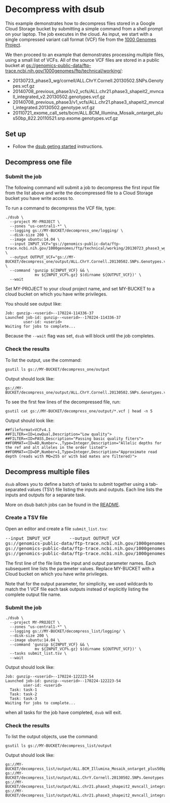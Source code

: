 # Decompress with dsub

This example demonstrates how to decompress files stored in a Google
Cloud Storage bucket by submitting a simple command from a shell prompt
on your laptop. The job executes in the cloud. As input, we start with a
single compressed variant call format (VCF) file from the
[1000 Genomes Project](http://www.internationalgenome.org/).

We then proceed to an example that demonstrates processing multiple files,
using a small list of VCFs.
All of the source VCF files are stored in a public bucket at
[gs://genomics-public-data/ftp-trace.ncbi.nih.gov/1000genomes/ftp/technical/working/](https://console.cloud.google.com/storage/browser/genomics-public-data/ftp-trace.ncbi.nih.gov/1000genomes/ftp/technical/working/):

*   20130723_phase3_wg/cornell/ALL.ChrY.Cornell.20130502.SNPs.Genotypes.vcf.gz
*   20140708_previous_phase3/v2_vcfs/ALL.chr21.phase3_shapeit2_mvncall_integrated_v2.20130502.genotypes.vcf.gz
*   20140708_previous_phase3/v1_vcfs/ALL.chr21.phase3_shapeit2_mvncall_integrated.20130502.genotype.vcf.gz
*   20110721_exome_call_sets/bcm/ALL.BCM_Illumina_Mosaik_ontarget_plus50bp_822.20110521.snp.exome.genotypes.vcf.gz

## Set up

* Follow the [dsub geting started](../../README.md#getting-started)
instructions.

## Decompress one file

### Submit the job

The following command will submit a job to decompress the first input file
from the list above and write the decompressed file to a Cloud Storage bucket
you have write access to.

To run a command to decompress the VCF file, type:

```
./dsub \
  --project MY-PROJECT \
  --zones "us-central1-*" \
  --logging gs://MY-BUCKET/decompress_one/logging/ \
  --disk-size 200 \
  --image ubuntu:14.04 \
  --input INPUT_VCF="gs://genomics-public-data/ftp-trace.ncbi.nih.gov/1000genomes/ftp/technical/working/20130723_phase3_wg/cornell/ALL.ChrY.Cornell.20130502.SNPs.Genotypes.vcf.gz" \
  --output OUTPUT_VCF="gs://MY-BUCKET/decompress_one/output/ALL.ChrY.Cornell.20130502.SNPs.Genotypes.vcf" \
  --command 'gunzip ${INPUT_VCF} && \
             mv ${INPUT_VCF%.gz} $(dirname ${OUTPUT_VCF})' \
  --wait
```

Set MY-PROJECT to your cloud project name, and set MY-BUCKET to a cloud bucket
on which you have write privileges.

You should see output like:

```
Job: gunzip--<userid>--170224-114336-37
Launched job-id: gunzip--<userid>--170224-114336-37
        user-id: <userid>
Waiting for jobs to complete...
```

Because the `--wait` flag was set, `dsub` will block until the job completes.

### Check the results

To list the output, use the command:

```
gsutil ls gs://MY-BUCKET/decompress_one/output
```

Output should look like:

```
gs://MY-BUCKET/decompress_one/output/ALL.ChrY.Cornell.20130502.SNPs.Genotypes.vcf
```

To see the first few lines of the decompressed file, run:

```
gsutil cat gs://MY-BUCKET/decompress_one/output/*.vcf | head -n 5
```

Output should look like:

```
##fileformat=VCFv4.1
##FILTER=<ID=LowQual,Description="Low quality">
##FILTER=<ID=PASS,Description="Passing basic quality fiters">
##FORMAT=<ID=AD,Number=.,Type=Integer,Description="Allelic depths for the ref and alt alleles in the order listed">
##FORMAT=<ID=DP,Number=1,Type=Integer,Description="Approximate read depth (reads with MQ=255 or with bad mates are filtered)">
```

## Decompress multiple files

`dsub` allows you to define a batch of tasks to submit together using a
tab-separated values (TSV) file listing the inputs and outputs.
Each line lists the inputs and outputs for a separate task.

More on dsub batch jobs can be found in the
[README](../../README#submitting-a-batch-job).

### Create a TSV file

Open an editor and create a file `submit_list.tsv`:

<pre>
--input INPUT_VCF&#9;--output OUTPUT_VCF
gs://genomics-public-data/ftp-trace.ncbi.nih.gov/1000genomes/ftp/technical/working/20140708_previous_phase3/v2_vcfs/ALL.chr21.phase3_shapeit2_mvncall_integrated_v2.20130502.genotypes.vcf.gz&#9;gs://MY-BUCKET/decompress_list/output/*.vcf
gs://genomics-public-data/ftp-trace.ncbi.nih.gov/1000genomes/ftp/technical/working/20140708_previous_phase3/v1_vcfs/ALL.chr21.phase3_shapeit2_mvncall_integrated.20130502.genotype.vcf.gz&#9;gs://MY-BUCKET/decompress_list/output/*.vcf
gs://genomics-public-data/ftp-trace.ncbi.nih.gov/1000genomes/ftp/technical/working/20110721_exome_call_sets/bcm/ALL.BCM_Illumina_Mosaik_ontarget_plus50bp_822.20110521.snp.exome.genotypes.vcf.gz&#9;gs://MY-BUCKET/decompress_list/output/*.vcf
</pre>

The first line of the file lists the input and output parameter names.
Each subsequent line lists the parameter values.
Replace MY-BUCKET with a Cloud bucket on which you have write privileges.

Note that for the output parameter, for simplicity, we used wildcards to match
the 1 VCF file each task outputs instead of explicitly listing the complete
output file name.

### Submit the job

```
./dsub \
  --project MY-PROJECT \
  --zones "us-central1-*" \
  --logging gs://MY-BUCKET/decompress_list/logging/ \
  --disk-size 200 \
  --image ubuntu:14.04 \
  --command 'gunzip ${INPUT_VCF} && \
             mv ${INPUT_VCF%.gz} $(dirname ${OUTPUT_VCF})' \
  --tasks submit_list.tsv \
  --wait
```

Output should look like:

```
Job: gunzip--<userid>--170224-122223-54
Launched job-id: gunzip--<userid>--170224-122223-54
        user-id: <userid>
  Task: task-1
  Task: task-2
  Task: task-3
Waiting for jobs to complete...
```

when all tasks for the job have completed, `dsub` will exit.

### Check the results

To list the output objects, use the command:

```
gsutil ls gs://MY-BUCKET/decompress_list/output
```

Output should look like:

```
gs://MY-BUCKET/decompress_list/output/ALL.BCM_Illumina_Mosaik_ontarget_plus50bp_822.20110521.snp.exome.genotypes.vcf
gs://MY-BUCKET/decompress_list/output/ALL.ChrY.Cornell.20130502.SNPs.Genotypes.vcf
gs://MY-BUCKET/decompress_list/output/ALL.chr21.phase3_shapeit2_mvncall_integrated.20130502.genotype.vcf
gs://MY-BUCKET/decompress_list/output/ALL.chr21.phase3_shapeit2_mvncall_integrated_v2.20130502.genotypes.vcf
```

